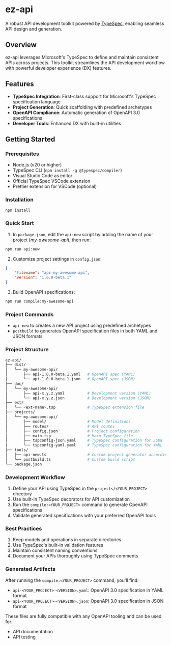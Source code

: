 # ez-api

A robust API development toolkit powered by [TypeSpec](https://typespec.io/), enabling seamless API design and generation.

## Overview

ez-api leverages Microsoft's TypeSpec to define and maintain consistent APIs across projects. This toolkit streamlines the API development workflow with powerful developer experience (DX) features.

## Features

- **TypeSpec Integration**: First-class support for Microsoft's TypeSpec specification language
- **Project Generation**: Quick scaffolding with predefined archetypes
- **OpenAPI Compliance**: Automatic generation of OpenAPI 3.0 specifications
- **Developer Tools**: Enhanced DX with built-in utilities

## Getting Started

### Prerequisites

- Node.js (v20 or higher)
- TypeSpec CLI (`npm install -g @typespec/compiler`)
- Visual Studio Code as editor
- Official TypeSpec VSCode extension
- Prettier extension for VSCode (optional)

### Installation

```bash
npm install
```

### Quick Start

1. In `package.json`, edit the `api:new` script by adding the name of your project (_my-awesome-api_), then run:

```bash
npm run api:new
```

2. Customize project settings in `config.json`:

```json
{
    "filename": "api-my-awesome-api",
    "version": "1.0.0-beta.1"
}
```

3. Build OpenAPI specifications:

```bash
npm run compile:my-awesome-api
```

### Project Commands

- `api-new` to creates a new API project using predefined archetypes
- `postbuild` to generates OpenAPI specification files in both YAML and JSON formats

### Project Structure

```bash
ez-api/
├── dist/
│   └── my-awesome-api/
│       ├── api-1.0.0-beta.1.yaml   # OpenAPI spec (YAML)
│       └── api-1.0.0-beta.1.json   # OpenAPI spec (JSON)
├── doc/
│   └── my-awesome-api/
│       ├── api-x.y.z.yaml          # Development version (YAML)
│       └── api-x.y.z.json          # Development version (JSON)
├── ext/
│   └── <ext-name>.tsp              # TypeSpec extension file
├── projects/
│   └── my-awesome-api/
│       ├── model/                  # Model definitions
│       ├── routes/                 # API routes
│       ├── config.json             # Project configuration
│       ├── main.tsp                # Main TypeSpec file
│       ├── tspconfig-json.yaml     # TypeSpec configuration for JSON
│       └── tspconfig-yaml.yaml     # TypeSpec configuration for YAML
├── tools/
│   ├── api-new.ts                  # Custom project generator according archetype
│   └── postbuild.ts                # Custom build script
└── package.json
```

### Development Workflow

1. Define your API using TypeSpec in the `projects/<YOUR_PROJECT>` directory
2. Use built-in TypeSpec decorators for API customization
3. Run the `compile:<YOUR_PROJECT>` command to generate OpenAPI specifications
4. Validate generated specifications with your preferred OpenAPI tools

### Best Practices

1. Keep models and operations in separate directories
2. Use TypeSpec's built-in validation features
3. Maintain consistent naming conventions
4. Document your APIs thoroughly using TypeSpec comments

### Generated Artifacts

After running the `compile:<YOUR_PROJECT>` command, you'll find:

- `api-<YOUR_PROJECT>-<VERSION>.yaml`: OpenAPI 3.0 specification in YAML format
- `api-<YOUR_PROJECT>-<VERSION>.json`: OpenAPI 3.0 specification in JSON format

These files are fully compatible with any OpenAPI tooling and can be used for:

- API documentation
- API testing